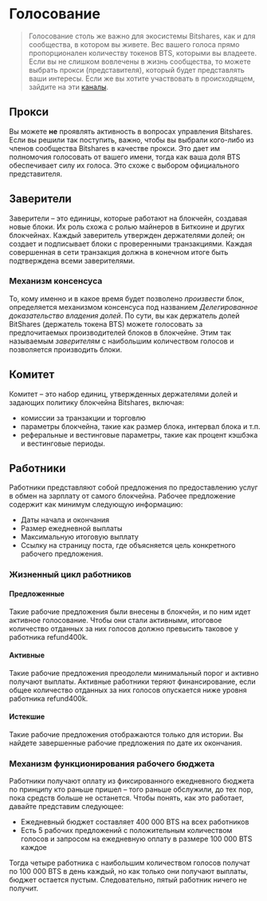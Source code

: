 # Голосование

> Голосование столь же важно для экосистемы Bitshares, как и для сообщества, в котором вы живете. Вес вашего голоса прямо пропорционален количеству токенов BTS, которыми вы владеете. Если вы не слишком вовлечены в жизнь сообщества, то можете выбрать прокси (представителя), который будет представлять ваши интересы. Если же вы хотите участвовать в происходящем, зайдите на эти [каналы](/help/introduction/bitshares).

## Прокси

Вы можете **не** проявлять активность в вопросах управления Bitshares. Если вы решили так поступить, важно, чтобы вы выбрали кого-либо из членов сообщества Bitshares в качестве прокси. Это дает им полномочия голосовать от вашего имени, тогда как ваша доля BTS обеспечивает силу их голоса. Это схоже с выбором официального представителя.

## Заверители

Заверители – это единицы, которые работают на блокчейн, создавая новые блоки. Их роль схожа с ролью майнеров в Биткоине и других блокчейнах. Каждый заверитель утвержден держателями долей; он создает и подписывает блоки с проверенными транзакциями. Каждая совершенная в сети транзакция должна в конечном итоге быть подтверждена всеми заверителями.

### Механизм консенсуса

То, кому именно и в какое время будет позволено *произвести* блок, определяется механизмом консенсуса под названием *Делегированное доказательство владения долей*. По сути, вы как держатель долей BitShares (держатель токена BTS) можете голосовать за предпочитаемых производителей блоков в блокчейне. Этим так называемым *заверителям* с наибольшим количеством голосов и позволяется производить блоки.

## Комитет

Комитет – это набор единиц, утвержденных держателями долей и задающих политику блокчейна Bitshares, включая:

* комиссии за транзакции и торговлю
* параметры блокчейна, такие как размер блока, интервал блока и т.п.
* реферальные и вестинговые параметры, такие как процент кэшбэка и вестинговые периоды.

## Работники

Работники представляют собой предложения по предоставлению услуг в обмен на зарплату от самого блокчейна. Рабочее предложение содержит как минимум следующую информацию:

* Даты начала и окончания
* Размер ежедневной выплаты
* Максимальную итоговую выплату
* Ссылку на страницу поста, где объясняется цель конкретного рабочего предложения.

### Жизненный цикл работников

#### Предложенные

Такие рабочие предложения были внесены в блокчейн, и по ним идет активное голосование. Чтобы они стали активными, итоговое количество отданных за них голосов должно превысить таковое у работника refund400k.

#### Активные

Такие рабочие предложения преодолели минимальный порог и активно получают выплаты. Активные работники теряют финансирование, если общее количество отданных за них голосов опускается ниже уровня работника refund400k.

#### Истекшие

Такие рабочие предложения отображаются только для истории. Вы найдете завершенные рабочие предложения по дате их окончания.

### Механизм функционирования рабочего бюджета

Работники получают оплату из фиксированного ежедневного бюджета по принципу кто раньше пришел – того раньше обслужили, до тех пор, пока средств больше не останется. Чтобы понять, как это работает, давайте представим следующее:

* Ежедневный бюджет составляет 400 000 BTS на всех работников
* Есть 5 рабочих предложений с положительным количеством голосов и запросом на ежедневную оплату в размере 100 000 BTS каждое

Тогда четыре работника с наибольшим количеством голосов получат по 100 000 BTS в день каждый, но как только они получают выплаты, бюджет остается пустым. Следовательно, пятый работник ничего не получит.